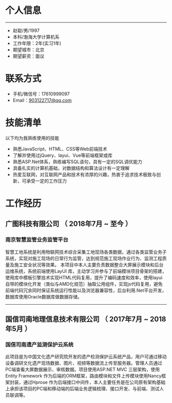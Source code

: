 
# 个人信息

 ---

 - 赵聪/男/1997 
 - 本科/渤海大学计算机系 
 - 工作年限：2年(实习1年)
 - 期望城市：北京
 - 期望薪资：面议



# 联系方式



- 手机/微信号：17610999097  
- Email：903122717@qq.com 






# 技能清单


以下均为我熟练使用的技能


- 熟悉JavaScript、HTML、CSS等Web前端技术
- 了解并使用过jQuery、layui、Vue等前端框架或库
- 熟悉ASP.Net体系，熟练编写SQL语句，具有一定的SQL调优能力
- 具备扎实的计算机基础，对数据结构和算法设计有一定理解
- 热爱互联网，对互联网产品和技术有浓厚的兴趣，热衷于追求技术极致与创新，可承受一定的工作压力

      

# 工作经历

## 广图科技有限公司 （ 2018年7月 ~ 至今 ）

### 南京智慧监管业务监管平台 
智慧工地系统是利用物联网技术综合采集工地现场各类数据，通过各类监管业务子系统，实现对施工现场的日常行为监管，达到规范施工现场作业行为、监测工程质量及施工安全状况等效果。
本项目中本人主要负责数据整合大屏展示模块和后台运维系统，系统前端使用LayUI 库，主动学习并参与了前端模块项目骨架的搭建，使用库中模板引擎技术实现HTML代码复用，提升了编码速度和效率，使用layui自带的模块化开发（类似与AMD化规范）抽取公用组件，实现js代码复用，避免前端代码冗余同时保证系统运行性能以及浏览器兼容性，后台利用.Net平台开发，数据库使用Oracle数据库做数据存储。



* * ** * ** * ** * ** * ** * ** * ** * ** * ** * ** * ** * ** * ** * ** * ** * ** * ** * ** * ** * ** * ** * ** * ** * ** * ** * ** * ** * 

## 国信司南地理信息技术有限公司 （ 2017年7月 ~ 2018年5月 ）

### 国信司南遗产监测保护云系统 
此项目是为中国文化遗产研究院开发的遗产检测保护云系统产品，用户可通过移动设备调研文化遗产现场数据、图片、视频等数据流上传至服务器。管理人员通过PC端查看大屏数据展示、审核数据。项目使用ASP.NET MVC 三层架构，使用Entity Framework  作为后端的ORM框架，路由模块和文件上传模块使用Nancy框架封装，通过Hprose 作为后端接口中间件，本人主要任务是在公司原有架构基础上承担该项目的PC端和移动端的后端业务逻辑梳理、接口开发、与前端、测试人员联调等。
   
    

<template>
 <div class="test-demo">
  {{ msg }}
  12341432
   <a-input placeholder="Basic usage"/>
 </div>
</template>

<script>
export default {
 data () {
  return {
   msg: 'Hello VuePress!'
  }
 }
}
</script>
